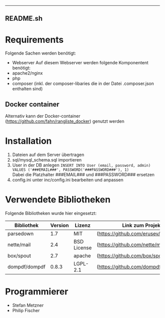 ---------
README.sh
---------

# Requirements
Folgende Sachen werden benötigt:
- Webserver
Auf diesem Webserver werden folgende Komponentent benötigt:
- apache2/nginx
- php 
- composer (inkl. der composer-libaries die in der Datei .composer.json enthalten sind)

## Docker container
Alternativ kann der Docker-container (https://github.com/fahn/rangliste_docker) genutzt werden

# Installation
1. Dateien auf dem Server übertragen
2. sql/mysql_schema.sql importieren
3. User in der DB anlegen ``` INSERT INTO User (email, password, admin) VALUES ('###EMAIL###', PASSWORD('###PASSWORD###'), 1) ```  
   Dabei die Platzhalter ###EMAIL### und ###PASSWORD### ersetzen
4. config.ini unter inc/config.ini bearbeiten und anpassen

# Verwendete Bibliotheken  
Folgende Bibliotheken wurde hier eingesetzt:  

| Bibliothek      | Version | Lizenz      | Link zum Projekt                       |
|-----------------|---------|-------------|----------------------------------------|
| parsedown       | 1.7     | MIT         | (https://github.com/erusev/parsedown)  |
| nette/mail      | 2.4     | BSD License | (https://github.com/nette/mail)        |
| box/spout       | 2.7     | apache      | (https://github.com/box/spout          |
| dompdf/dompdf   | 0.8.3   | LGPL-2.1    | (https://github.com/dompdf/dompdf)     |

# Programmierer
- Stefan Metzner
- Philip Fischer
